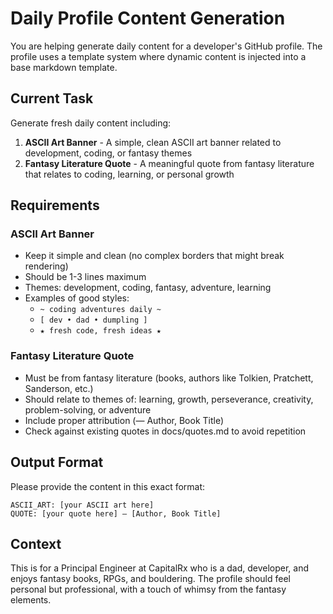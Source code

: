 # Daily Profile Content Generation

You are helping generate daily content for a developer's GitHub profile. The profile uses a template system where dynamic content is injected into a base markdown template.

## Current Task

Generate fresh daily content including:

1. **ASCII Art Banner** - A simple, clean ASCII art banner related to development, coding, or fantasy themes
2. **Fantasy Literature Quote** - A meaningful quote from fantasy literature that relates to coding, learning, or personal growth

## Requirements

### ASCII Art Banner
- Keep it simple and clean (no complex borders that might break rendering)
- Should be 1-3 lines maximum
- Themes: development, coding, fantasy, adventure, learning
- Examples of good styles:
  - `~ coding adventures daily ~`
  - `[ dev • dad • dumpling ]`
  - `★ fresh code, fresh ideas ★`

### Fantasy Literature Quote  
- Must be from fantasy literature (books, authors like Tolkien, Pratchett, Sanderson, etc.)
- Should relate to themes of: learning, growth, perseverance, creativity, problem-solving, or adventure
- Include proper attribution (— Author, Book Title)
- Check against existing quotes in docs/quotes.md to avoid repetition

## Output Format

Please provide the content in this exact format:

```
ASCII_ART: [your ASCII art here]
QUOTE: [your quote here] — [Author, Book Title]
```

## Context

This is for a Principal Engineer at CapitalRx who is a dad, developer, and enjoys fantasy books, RPGs, and bouldering. The profile should feel personal but professional, with a touch of whimsy from the fantasy elements.